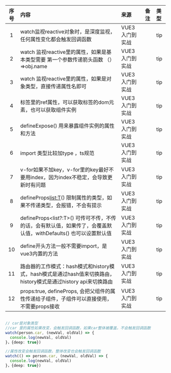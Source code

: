 | 序号 | 内容                                                                          | 来源        | 备注 | 类型  |
|:--:|:----------------------------------------------------------------------------|:----------|:---|:----|
| 1  | watch监视reactive对象时，是深度监视，任何属性变化都会触发回调函数                                     | VUE3入门到实战 |    | tip |
| 2  | watch 监视reactive里的属性，如果是基本类型需要 第一个参数传递箭头函数 （）=>obj.name                     | VUE3入门到实战 |    | tip |
| 3  | watch 监视reactive里的属性，如果是对象类型，直接传递属性名即可                                      | VUE3入门到实战 |    | tip |
| 4  | 标签里的ref属性，可以获取标签的dom元素，也可以获取组件实例                                            | VUE3入门到实战 |    | tip |
| 5  | defineExpose() 用来暴露组件实例的属性和方法                                               | VUE3入门到实战 |    | tip |
| 6  | import 类型比较加type ，ts规范                                                      | VUE3入门到实战 |    | tip |
| 7  | v-for如果不加key，v-for里的key最好不要用index，因为index不稳定，会导致更新时有问题                      | VUE3入门到实战 |    | tip |
| 8  | defineProps<list:T>() 限制属性的类型，如果不传递类型，会报错，不会有提示                             | VUE3入门到实战 |    | tip |
| 9  | defineProps<list?:T>() 可传可不传，不传的话，会有默认值，如果传了，会覆盖默认值，withDefaults() 也可以设置默认值 | VUE3入门到实战 |    | tip |
| 10 | define开头方法一般不需要import，是vue3内置的方法                                            | VUE3入门到实战 |    | tip |
| 11 | 路由器的工作模式：hash模式和history模式，hash模式是通过hash值来切换路由，history模式是通过history api来切换路由  | VUE3入门到实战 |    | tip |
| 12 | props:true, defineProps, 会把父组件的属性传递给子组件，子组件可以直接使用，不需要props接收                | VUE3入门到实战 |    | tip |

```typescript

// car是对象类型
//car 里的属性如果改变，会触发回调函数，如果car整体被覆盖，不会触发回调函数
watch(person.car, (newVal, oldVal) => {
  console.log(newVal, oldVal)
}，{deep: true})

//属性改变会触发回调函数，整体改变也会触发回调函数
watch(() => person.car, (newVal, oldVal) => {
  console.log(newVal, oldVal)
}，{deep: true})

```